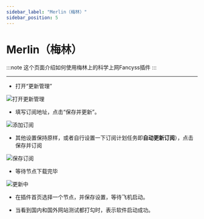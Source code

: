 ```yaml
---
sidebar_label: "Merlin（梅林）"
sidebar_position: 5
---
```


# Merlin（梅林）

:::note
这个页面介绍如何使用梅林上的科学上网Fancyss插件
:::

---

- 打开“更新管理”

![打开更新管理][sub-setting]

- 填写订阅地址，点击“保存并更新”。

![添加订阅][add-sub]

- 其他设置保持原样，或者自行设置一下订阅计划任务即**自动更新订阅**），点击保存并订阅

![保存订阅][save-update]

- 等待节点下载完毕

![更新中][updating]

- 在插件首页选择一个节点，并保存设置，等待飞机启动。

- 当看到国内和国外网站测试都打勾时，表示软件启动成功。



[sub-setting]: https://cdn.jsdelivr.net/gh/LibCyber/docs-cdn@v1.1.0/assets/shadow-merlin/sub-setting.jpg "打开更新管理"
[add-sub]: https://cdn.jsdelivr.net/gh/LibCyber/docs-cdn@v1.1.0/assets/shadow-merlin/add-sub.jpg "添加订阅"
[save-update]: https://cdn.jsdelivr.net/gh/LibCyber/docs-cdn@v1.1.0/assets/shadow-merlin/save-update.jpg "保存订阅"
[updating]: https://cdn.jsdelivr.net/gh/LibCyber/docs-cdn@v1.1.0/assets/shadow-merlin/updating.jpg "更新中"
